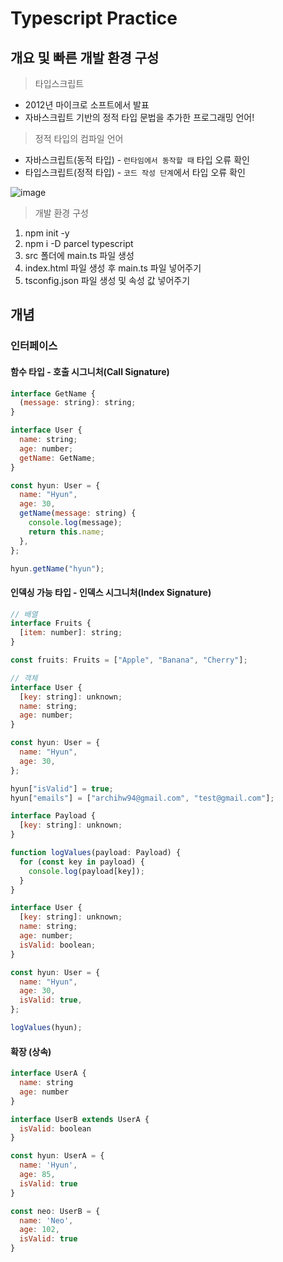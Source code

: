 # Typescript Practice

## 개요 및 빠른 개발 환경 구성

> 타입스크립트

- 2012년 마이크로 소프트에서 발표
- 자바스크립트 기반의 정적 타입 문법을 추가한 프로그래밍 언어!

> 정적 타입의 컴파일 언어

- 자바스크립트(동적 타입) - `런타임에서 동작할 때` 타입 오류 확인
- 타입스크립트(정적 타입) - `코드 작성 단계`에서 타입 오류 확인

![image](https://github.com/hyunwoomemo/typescript-practice/assets/105469077/f6af23d4-dddc-4d43-890a-91552dfbf9d8)

> 개발 환경 구성

1. npm init -y
2. npm i -D parcel typescript
3. src 폴더에 main.ts 파일 생성
4. index.html 파일 생성 후 main.ts 파일 넣어주기
5. tsconfig.json 파일 생성 및 속성 값 넣어주기

## 개념

### 인터페이스

#### 함수 타입 - 호출 시그니처(Call Signature)

```js
interface GetName {
  (message: string): string;
}

interface User {
  name: string;
  age: number;
  getName: GetName;
}

const hyun: User = {
  name: "Hyun",
  age: 30,
  getName(message: string) {
    console.log(message);
    return this.name;
  },
};

hyun.getName("hyun");
```

#### 인덱싱 가능 타입 - 인덱스 시그니처(Index Signature)

```js
// 배열
interface Fruits {
  [item: number]: string;
}

const fruits: Fruits = ["Apple", "Banana", "Cherry"];

// 객체
interface User {
  [key: string]: unknown;
  name: string;
  age: number;
}

const hyun: User = {
  name: "Hyun",
  age: 30,
};

hyun["isValid"] = true;
hyun["emails"] = ["archihw94@gmail.com", "test@gmail.com"];
```

```js
interface Payload {
  [key: string]: unknown;
}

function logValues(payload: Payload) {
  for (const key in payload) {
    console.log(payload[key]);
  }
}

interface User {
  [key: string]: unknown;
  name: string;
  age: number;
  isValid: boolean;
}

const hyun: User = {
  name: "Hyun",
  age: 30,
  isValid: true,
};

logValues(hyun);
```

#### 확장 (상속)

```js
interface UserA {
  name: string
  age: number
}

interface UserB extends UserA {
  isValid: boolean
}

const hyun: UserA = {
  name: 'Hyun',
  age: 85,
  isValid: true
}

const neo: UserB = {
  name: 'Neo',
  age: 102,
  isValid: true
}
```
